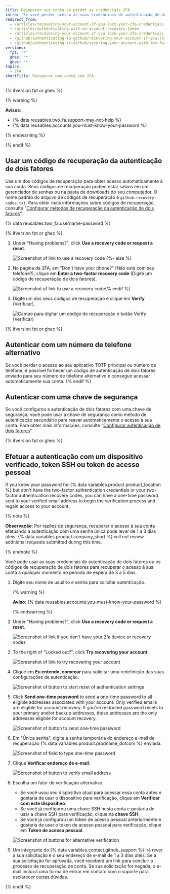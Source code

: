 ```yaml
---
title: Recuperar sua conta ao perder as credenciais 2FA
intro: 'Se você perder acesso às suas credenciais de autenticação de dois fatores, você poderá usar seus códigos de recuperação ou outra opção de recuperação, para recuperar o acesso à sua conta.'
redirect_from:
  - /articles/recovering-your-account-if-you-lost-your-2fa-credentials
  - /articles/authenticating-with-an-account-recovery-token
  - /articles/recovering-your-account-if-you-lose-your-2fa-credentials
  - /github/authenticating-to-github/recovering-your-account-if-you-lose-your-2fa-credentials
  - /github/authenticating-to-github/securing-your-account-with-two-factor-authentication-2fa/recovering-your-account-if-you-lose-your-2fa-credentials
versions:
  fpt: '*'
  ghes: '*'
  ghec: '*'
topics:
  - 2FA
shortTitle: Recuperar uma conta com 2FA
---
```


{% ifversion fpt or ghec %}

{% warning %}

**Avisos**:

- {% data reusables.two_fa.support-may-not-help %}
- {% data reusables.accounts.you-must-know-your-password %}

{% endwarning %}

{% endif %}

## Usar um código de recuperação da autenticação de dois fatores

Use um dos códigos de recuperação para obter acesso automaticamente à sua conta. Seus códigos de recuperação podem estar salvos em um gerenciador de senhas ou na pasta de downloads do seu computador. O nome padrão do arquivo de códigos de recuperação é `github-recovery-codes.txt`. Para obter mais informações sobre códigos de recuperação, consulte "[Configurar métodos de recuperação da autenticação de dois fatores](/authentication/securing-your-account-with-two-factor-authentication-2fa/configuring-two-factor-authentication-recovery-methods#downloading-your-two-factor-authentication-recovery-codes)".

{% data reusables.two_fa.username-password %}

{% ifversion fpt or ghec %}
1. Under "Having problems?", click **Use a recovery code or request a reset**.

   ![Screenshot of link to use a recovery code](/assets/images/help/2fa/2fa-recovery-code-link.png)
{%- else %}
1. Na página da 2FA, em "Don't have your phone?" (Não está com seu telefone?), clique em **Enter a two-factor recovery code** (Digite um código de recuperação de dois fatores).

   ![Screenshot of link to use a recovery code](/assets/images/help/2fa/2fa_recovery_dialog_box.png){% endif %}
1. Digite um dos seus códigos de recuperação e clique em **Verify** (Verificar).

   ![Campo para digitar um código de recuperação e botão Verify (Verificar)](/assets/images/help/2fa/2fa-type-verify-recovery-code.png)

{% ifversion fpt or ghec %}
## Autenticar com um número de telefone alternativo

Se você perder o acesso ao seu aplicativo TOTP principal ou número de telefone, é possível fornecer um código de autenticação de dois fatores enviado para seu número de telefone alternativo e conseguir acessar automaticamente sua conta.
{% endif %}

## Autenticar com uma chave de segurança

Se você configurou a autenticação de dois fatores com uma chave de segurança, você pode usar a chave de segurança como método de autenticação secundário para reaver automaticamente o acesso à sua conta. Para obter mais informações, consulte "[Configurar autenticação de dois fatores](/authentication/securing-your-account-with-two-factor-authentication-2fa/configuring-two-factor-authentication#configuring-two-factor-authentication-using-a-security-key)".

{% ifversion fpt or ghec %}
## Efetuar a autenticação com um dispositivo verificado, token SSH ou token de acesso pessoal

If you know your password for {% data variables.product.product_location %} but don't have the two-factor authentication credentials or your two-factor authentication recovery codes, you can have a one-time password sent to your verified email address to begin the verification process and regain access to your account.

{% note %}

**Observação**: Por razões de segurança, recuperar o acesso à sua conta efetuando a autenticação com uma senha única pode levar de 1 a 3 dias úteis. {% data variables.product.company_short %} will not review additional requests submitted during this time.

{% endnote %}

Você pode usar as suas credenciais de autenticação de dois fatores ou os códigos de recuperação de dois fatores para recuperar o acesso à sua conta a qualquer momento no período de espera de 3 a 5 dias.

1. Digite seu nome de usuário e senha para solicitar autenticação.

    {% warning %}

    **Aviso**: {% data reusables.accounts.you-must-know-your-password %}

    {% endwarning %}
1. Under "Having problems?", click **Use a recovery code or request a reset**.

   ![Screenshot of link if you don't have your 2fa device or recovery codes](/assets/images/help/2fa/no-access-link.png)
1. To the right of "Locked out?", click **Try recovering your account**.

   ![Screenshot of link to try recovering your account](/assets/images/help/2fa/try-recovering-your-account-link.png)
1. Clique em **Eu entendo, começar** para solicitar uma redefinição das suas configurações de autenticação.

    ![Screenshot of button to start reset of authentication settings](/assets/images/help/2fa/reset-auth-settings.png)
1. Click **Send one-time password** to send a one-time password to all eligible addresses associated with your account. Only verified emails are eligible for account recovery. If you've restricted password resets to your primary and/or backup addresses, these addresses are the only addresses eligible for account recovery.

   ![Screenshot of button to send one-time password](/assets/images/help/2fa/send-one-time-password.png)
1. Em "Única senha", digite a senha temporária do endereço e-mail de recuperação {% data variables.product.prodname_dotcom %} enviada.

   ![Screenshot of field to type one-time password](/assets/images/help/2fa/one-time-password-field.png)
1. Clique **Verificar endereço de e-mail**.

   ![Screenshot of button to verify email address](/assets/images/help/2fa/verify-email-address.png)
1. Escolha um fator de verificação alternativo.
    - Se você usou seu dispositivo atual para acessar essa conta antes e gostaria de usar o dispositivo para verificação, clique em **Verificar com este dispositivo**.
    - Se você já configurou uma chave SSH nesta conta e gostaria de usar a chave SSH para verificação, clique na **chave SSH**.
    - Se você já configurou um token de acesso pessoal anteriormente e gostaria de usar o token de acesso pessoal para verificação, clique em **Token de acesso pessoal**.

   ![Screenshot of buttons for alternative verification](/assets/images/help/2fa/alt-verifications.png)
1. Um integrante do {% data variables.contact.github_support %} irá rever a sua solicitação e o seu endereço de e-mail de 1 a 3 dias úteis. Se a sua solicitação for aprovada, você receberá um link para concluir o processo de recuperação de conta. Se sua solicitação for negada, o e-mail incluirá uma forma de entrar em contato com o suporte para esclarecer outras dúvidas.

{% endif %}
